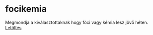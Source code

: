# focikemia
Megmondja a kiválasztottaknak hogy föci vagy kémia lesz jövő héten.
[Letöltés](https://github.com/r063rt0/focikemia/releases)
